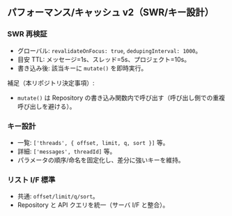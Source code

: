 ## パフォーマンス/キャッシュ v2（SWR/キー設計）

### SWR 再検証
- グローバル: `revalidateOnFocus: true`, `dedupingInterval: 1000`。
- 目安 TTL: メッセージ=1s、スレッド=5s、プロジェクト=10s。
- 書き込み後: 該当キーに `mutate()` を即時実行。

補足（本リポジトリ決定事項）:
- `mutate()` は Repository の書き込み関数内で呼び出す（呼び出し側での重複呼び出しを避ける）。

### キー設計
- 一覧: `['threads', { offset, limit, q, sort }]` 等。
- 詳細: `['messages', threadId]` 等。
- パラメータの順序/命名を固定化し、差分に強いキーを維持。

### リスト I/F 標準
- 共通: `offset/limit/q/sort`。
- Repository と API クエリを統一（サーバ I/F と整合）。


